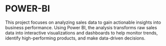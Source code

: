 # POWER-BI
This project focuses on analyzing sales data to gain actionable insights into business performance. Using Power BI, the analysis transforms raw sales data into interactive visualizations and dashboards to help monitor trends, identify high-performing products, and make data-driven decisions.
